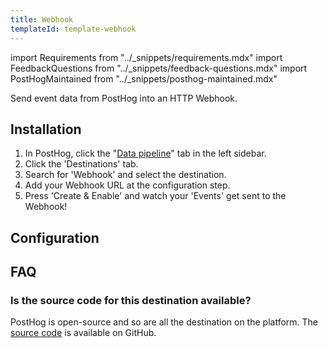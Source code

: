 ```yaml
---
title: Webhook
templateId: template-webhook
---
```


import Requirements from "../_snippets/requirements.mdx"
import FeedbackQuestions from "../_snippets/feedback-questions.mdx"
import PostHogMaintained from "../_snippets/posthog-maintained.mdx"

Send event data from PostHog into an HTTP Webhook.

<Requirements />

## Installation

1. In PostHog, click the "[Data pipeline](https://us.posthog.com/pipeline/overview)" tab in the left sidebar.
2. Click the 'Destinations' tab.
3. Search for 'Webhook' and select the destination.
4. Add your Webhook URL at the configuration step.
5. Press 'Create & Enable' and watch your 'Events' get sent to the Webhook!

## Configuration

<TemplateParameters />

## FAQ

### Is the source code for this destination available?

PostHog is open-source and so are all the destination on the platform. The [source code](https://github.com/PostHog/posthog/blob/master/posthog/cdp/templates/webhook/template_webhook.py) is available on GitHub.

<PostHogMaintained />

<FeedbackQuestions />
